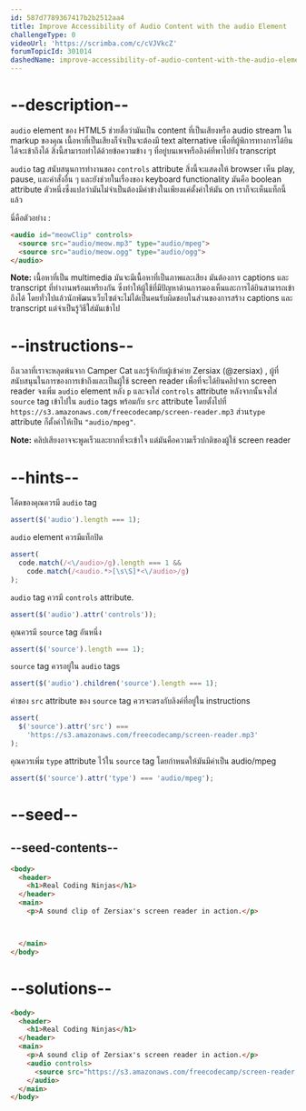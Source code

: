 ```yaml
---
id: 587d7789367417b2b2512aa4
title: Improve Accessibility of Audio Content with the audio Element
challengeType: 0
videoUrl: 'https://scrimba.com/c/cVJVkcZ'
forumTopicId: 301014
dashedName: improve-accessibility-of-audio-content-with-the-audio-element
---
```


# --description--

`audio` element ของ HTML5 ช่วยสื่อว่ามันเป็น content ที่เป็นเสียงหรือ audio stream ใน markup ของคุณ
เนื้อหาที่เป็นเสียงก็จำเป็นจะต้องมี text alternative เพื่อที่ผู้พิการทางการได้ยินได้จะเข้าถึงได้
สิ่งนี้สามารถทำได้ด้วยข้อความข้าง ๆ ที่อยู่บนเพจหรือลิงค์ที่พาไปยัง transcript

`audio` tag สนับสนุนการทำงานของ `controls` attribute
สิ่งนี้จะแสดงให้ browser เห็น play, pause, และคำสั่งอื่น ๆ และยังช่วยในเรื่องของ keyboard functionality
มันคือ boolean attribute ตัวหนึ่งซึ่งแปลว่ามันไม่จำเป็นต้องมีค่าข้างในเพียงแค่ตั้งค่าให้มัน on เราก็จะเห็นแท็กนี้แล้ว

นี่คือตัวอย่าง :

```html
<audio id="meowClip" controls>
  <source src="audio/meow.mp3" type="audio/mpeg">
  <source src="audio/meow.ogg" type="audio/ogg">
</audio>
```

**Note:** เนื้อหาที่เป็น multimedia มันจะมีเนื้อหาที่เป็นภาพและเสียง มันต้องการ captions และ transcript ที่ทำงานพร้อมเพรียงกัน ซึ่งทำให้ผู้ใช้ที่มีปัญหาด้านการมองเห็นและการได้ยินสามารถเข้าถึงได้ 
โดยทั่วไปแล้วนักพัฒนาเว็บไซต์จะไม่ได้เป็นคนรับผิดชอบในส่วนของการสร้าง captions และ transcript แต่จำเป็นรู้วิธีใส่มันเข้าไป

# --instructions--

ถึงเวลาที่เราจะหลุดพ้นจาก Camper Cat และรู้จักกับผู้เข้าค่าย Zersiax (@zersiax) , ผู้ที่สนับสนุนในการของการเข้าถึงและเป็นผู้ใช้ screen reader 
เพื่อที่จะได้ยินคลิปจาก screen reader จงเพิ่ม `audio` element หลัง `p` และจงใส่ `controls` attribute
หลังจากนั้นจงใส่ `source` tag เข้าไปใน `audio` tags พร้อมกับ `src` attribute โดยตั้งไปที่ `https://s3.amazonaws.com/freecodecamp/screen-reader.mp3` ส่วน`type` attribute ก็ตั้งค่าให้เป็น `"audio/mpeg"`.

**Note:** คลิปเสียงอาจจะพูดเร็วและยากที่จะเข้าใจ แต่มันคือความเร็วปกติของผู้ใช้ screen reader 

# --hints--

โค้ดของคุณควรมี `audio` tag

```js
assert($('audio').length === 1);
```

`audio` element ควรมีแท็กปิด

```js
assert(
  code.match(/<\/audio>/g).length === 1 &&
    code.match(/<audio.*>[\s\S]*<\/audio>/g)
);
```

`audio` tag ควรมี `controls` attribute.

```js
assert($('audio').attr('controls'));
```

คุณควรมี `source` tag อันหนึ่ง

```js
assert($('source').length === 1);
```

`source` tag ควรอยู่ใน `audio` tags

```js
assert($('audio').children('source').length === 1);
```

ค่าของ `src` attribute ของ `source` tag ควรจะตรงกับลิงค์ที่อยู่ใน instructions 

```js
assert(
  $('source').attr('src') ===
    'https://s3.amazonaws.com/freecodecamp/screen-reader.mp3'
);
```

คุณควรเพิ่ม `type` attribute ไว้ใน `source` tag โดยกำหนดให้มันมีค่าเป็น audio/mpeg

```js
assert($('source').attr('type') === 'audio/mpeg');
```

# --seed--

## --seed-contents--

```html
<body>
  <header>
    <h1>Real Coding Ninjas</h1>
  </header>
  <main>
    <p>A sound clip of Zersiax's screen reader in action.</p>



  </main>
</body>
```

# --solutions--

```html
<body>
  <header>
    <h1>Real Coding Ninjas</h1>
  </header>
  <main>
    <p>A sound clip of Zersiax's screen reader in action.</p>
    <audio controls>
      <source src="https://s3.amazonaws.com/freecodecamp/screen-reader.mp3" type="audio/mpeg"/>
    </audio>
  </main>
</body>
```
